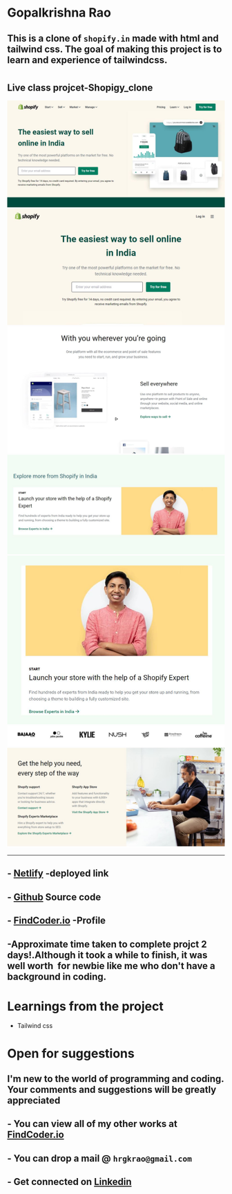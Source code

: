 
# **Gopalkrishna Rao**

## This is a clone of **`shopify.in`** made with html and tailwind css. The goal of making this project is to learn and experience of tailwindcss.
#

## Live class projcet-Shopigy_clone
![preview](./screenshot/Capture.JPG)
![preview](./screenshot/responsive1.JPG)
![preview](./screenshot/img1.JPG)
![preview](./screenshot/img2.JPG)
![preview](./screenshot/img3.JPG)
![preview](./screenshot/img4.JPG)
***
## - [Netlify](https://lcproject-shopifyclone.netlify.app/) -deployed link

## -  [Github](https://github.com/GopalkrishaRao/WebDev/tree/main/shofify_clone) Source code

## -  [FindCoder.io](https://www.findcoder.io/u/hrgkrao) -Profile 

## -Approximate time taken to complete projct **2 days!**.Although it took a while to finish, it was well worth  for newbie like me who don't have a background in coding.


# __Learnings from the project__

- Tailwind css


#
# Open for suggestions

## I'm new to the world of programming and coding. Your comments and suggestions will be greatly appreciated 

## - You can view all of my other works at  [FindCoder.io](https://www.findcoder.io/u/hrgkrao) 
## - You can drop a mail @  **`hrgkrao@gmail.com `**
## -  Get connected on [Linkedin](https://www.linkedin.com/in/h-r-gopalkrishna-rao-a2830216b/)
#









